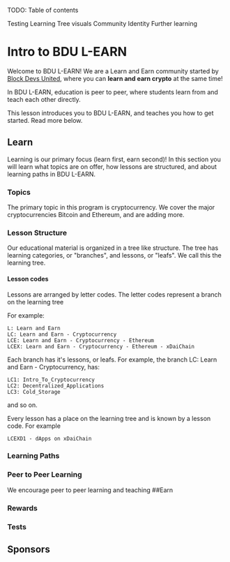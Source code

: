 TODO: Table of contents

Testing
Learning Tree visuals
Community
Identity
Further learning

# Intro to BDU L-EARN

Welcome to BDU L-EARN! We are a Learn and Earn community started by [Block Devs United](https://bdu.dev), where you can **learn and earn crypto** at the same time!

In BDU L-EARN, education is peer to peer, where students learn from and teach each other directly.

This lesson introduces you to BDU L-EARN, and teaches you how to get started. Read more below.

## Learn

Learning is our primary focus (learn first, earn second)! In this section you will learn what topics are on offer, how lessons are structured, and about learning paths in BDU L-EARN.

### Topics

The primary topic in this program is cryptocurrency. We cover the major cryptocurrencies Bitcoin and Ethereum, and are adding more.

### Lesson Structure
Our educational material is organized in a tree like structure. The tree has learning categories, or "branches", and lessons, or "leafs". We call this the learning tree.

#### Lesson codes
Lessons are arranged by letter codes. The letter codes represent a branch on the learning tree

For example:
```
L: Learn and Earn
LC: Learn and Earn - Cryptocurrency
LCE: Learn and Earn - Cryptocurrency - Ethereum
LCEX: Learn and Earn - Cryptocurrency - Ethereum - xDaiChain
```
Each branch has it's lessons, or leafs.  For example, the branch LC: Learn and Earn - Cryptocurrency, has:
```
LC1: Intro_To_Cryptocurrency
LC2: Decentralized_Applications
LC3: Cold_Storage
```
and so on.

Every lesson has a place on the learning tree and is known by a lesson code. For example
```
LCEXD1 - dApps on xDaiChain
```

### Learning Paths


### Peer to Peer Learning
We encourage peer to peer learning and teaching
##Earn
### Rewards
### Tests

## Sponsors

